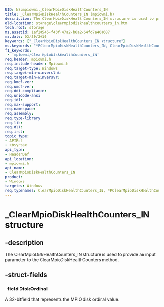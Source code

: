 ```yaml
---
UID: NS:mpiowmi._ClearMpioDiskHealthCounters_IN
title: _ClearMpioDiskHealthCounters_IN (mpiowmi.h)
description: The ClearMpioDiskHealthCounters_IN structure is used to provide an input parameter to the ClearMpioDiskHealthCounters method.
old-location: storage\clearmpiodiskhealthcounters_in.htm
tech.root: storage
ms.assetid: 1af28545-f43f-47a2-b6a2-64fd7a408687
ms.date: 03/29/2018
keywords: ["_ClearMpioDiskHealthCounters_IN structure"]
ms.keywords: "*PClearMpioDiskHealthCounters_IN, ClearMpioDiskHealthCounters_IN, ClearMpioDiskHealthCounters_IN structure [Storage Devices], PClearMpioDiskHealthCounters_IN, PClearMpioDiskHealthCounters_IN structure pointer [Storage Devices], _ClearMpioDiskHealthCounters_IN, mpiowmi/ClearMpioDiskHealthCounters_IN, mpiowmi/PClearMpioDiskHealthCounters_IN, storage.clearmpiodiskhealthcounters_in, structs-scsibus_52663a43-dc66-4b77-b30d-d60ffbea7232.xml"
f1_keywords:
 - "mpiowmi/ClearMpioDiskHealthCounters_IN"
req.header: mpiowmi.h
req.include-header: Mpiowmi.h
req.target-type: Windows
req.target-min-winverclnt: 
req.target-min-winversvr: 
req.kmdf-ver: 
req.umdf-ver: 
req.ddi-compliance: 
req.unicode-ansi: 
req.idl: 
req.max-support: 
req.namespace: 
req.assembly: 
req.type-library: 
req.lib: 
req.dll: 
req.irql: 
topic_type:
- APIRef
- kbSyntax
api_type:
- HeaderDef
api_location:
- mpiowmi.h
api_name:
- ClearMpioDiskHealthCounters_IN
product:
- Windows
targetos: Windows
req.typenames: ClearMpioDiskHealthCounters_IN, *PClearMpioDiskHealthCounters_IN
---
```


# _ClearMpioDiskHealthCounters_IN structure


## -description


The ClearMpioDiskHealthCounters_IN structure is used to provide an input parameter to the ClearMpioDiskHealthCounters method.


## -struct-fields




### -field DiskOrdinal

A 32-bitfield that represents the MPIO disk ordinal value.

